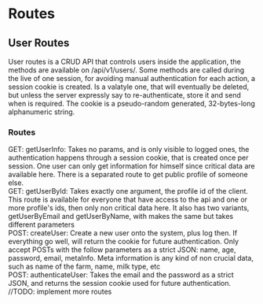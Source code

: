 # Routes

## User Routes

User routes is a CRUD API that controls users inside the application, the methods are available on /api/v1/users/. Some methods are called during the live of one session, for avoiding manual authentication for each action, a session cookie is created. Is a valatyle one, that will eventually be deleted, but unless the server expressly say to re-authenticate, store it and send when is required. The cookie is a pseudo-random generated, 32-bytes-long alphanumeric string.  

### Routes
GET: getUserInfo: Takes no params, and is only visible to logged ones, the authentication happens through a session cookie, that is created once per session. One user can only get information for himself since critical data are available here. There is a separated route to get public profile of someone else.  
GET: getUserById: Takes exactly one argument, the profile id of the client. This route is available for everyone that have access to the api and one or more profile's ids, then only non critical data here. It also has two variants, getUserByEmail and getUserByName, with makes the same but takes different parameters   
POST: createUser: Create a new user onto the system, plus log then. If everything go well, will return the cookie for future authentication. Only accept POSTs with the follow parameters as a strict JSON: name, age, password, email, metaInfo. Meta information is any kind of non crucial data, such as name of the farm, name, milk type, etc  
POST: authenticateUser: Takes the email and the password as a strict JSON, and returns the session cookie used for future authentication.  
//TODO: implement more routes
